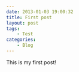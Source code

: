 ```yaml
---
date: 2013-01-03 19:00:32
title: First post
layout: post
tags:
    - Test
categories:
    - Blog
---
```

This is my first post!
